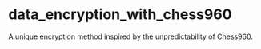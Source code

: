 # data_encryption_with_chess960
A unique encryption method inspired by the unpredictability of Chess960.
